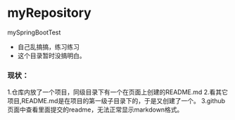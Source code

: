 # myRepository
mySpringBootTest
- 自己乱搞搞，练习练习
- 这个目录暂时没搞明白。
### 现状：
1.仓库内放了一个项目，同级目录下有一个在页面上创建的README.md
2.看其它项目,README.md是在项目的第一级子目录下的，于是又创建了一个。
3.github页面中查看里面提交的readme，无法正常显示markdown格式。
